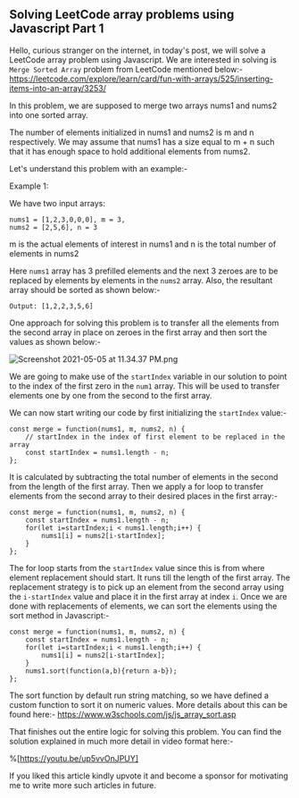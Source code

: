 ## Solving LeetCode array problems using Javascript Part 1

Hello, curious stranger on the internet, in today's post, we will solve a LeetCode array problem using Javascript. We are interested in solving is `Merge Sorted Array` problem from LeetCode mentioned below:-
https://leetcode.com/explore/learn/card/fun-with-arrays/525/inserting-items-into-an-array/3253/

In this problem, we are supposed to merge two arrays nums1 and nums2 into one sorted array.

The number of elements initialized in nums1 and nums2 is m and n respectively. We may assume that nums1 has a size equal to m + n such that it has enough space to hold additional elements from nums2.

Let's understand this problem with an example:-

Example 1:

We have two input arrays: 
```
nums1 = [1,2,3,0,0,0], m = 3, 
nums2 = [2,5,6], n = 3
```
m is the actual elements of interest in nums1 and n is the total number of elements in nums2
 
Here `nums1` array has 3 prefilled elements and the next 3 zeroes are to be replaced by elements by elements in the `nums2` array. 
Also, the resultant array should be sorted as shown below:-
```
Output: [1,2,2,3,5,6]
```

One approach for solving this problem is to transfer all the elements from the second array in place on zeroes in the first array and then sort the values as shown below:-

![Screenshot 2021-05-05 at 11.34.37 PM.png](https://cdn.hashnode.com/res/hashnode/image/upload/v1620237889774/roWxbgR2-.png)

We are going to make use of the `startIndex` variable in our solution to point to the index of the first zero in the `num1` array. This will be used to transfer elements one by one from the second to the first array.

We can now start writing our code by first initializing the `startIndex` value:-
```
const merge = function(nums1, m, nums2, n) {
    // startIndex in the index of first element to be replaced in the array
    const startIndex = nums1.length - n;
};
```
It is calculated by subtracting the total number of elements in the second from the length of the first array.
Then we apply a for loop to transfer elements from the second array to their desired places in the first array:-
```
const merge = function(nums1, m, nums2, n) {
    const startIndex = nums1.length - n;
    for(let i=startIndex;i < nums1.length;i++) {
        nums1[i] = nums2[i-startIndex];
    }
};
```
The for loop starts from the `startIndex` value since this is from where element replacement should start. It runs till the length of the first array.
The replacement strategy is to pick up an element from the second array using the `i-startIndex` value and place it in the first array at index `i`.
Once we are done with replacements of elements, we can sort the elements using the sort method in Javascript:-
```
const merge = function(nums1, m, nums2, n) {
    const startIndex = nums1.length - n;
    for(let i=startIndex;i < nums1.length;i++) {
        nums1[i] = nums2[i-startIndex];
    }
    nums1.sort(function(a,b){return a-b});
};
```
The sort function by default run string matching, so we have defined a custom function to sort it on numeric values. More details about this can be found here:-
https://www.w3schools.com/js/js_array_sort.asp

That finishes out the entire logic for solving this problem. You can find the solution explained in much more detail in video format here:-

%[https://youtu.be/up5vvOnJPUY]

If you liked this article kindly upvote it and become a sponsor for motivating me to write more such articles in future.
